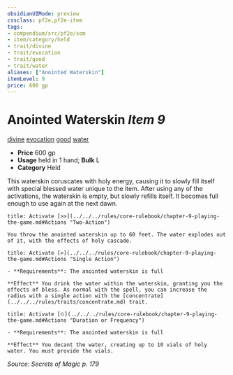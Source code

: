 ```yaml
---
obsidianUIMode: preview
cssclass: pf2e,pf2e-item
tags:
- compendium/src/pf2e/som
- item/category/held
- trait/divine
- trait/evocation
- trait/good
- trait/water
aliases: ["Anointed Waterskin"]
itemLevel: 9
price: 600 gp
---
```

# Anointed Waterskin *Item 9*  
[divine](../../../rules/traits/divine.md)  [evocation](../../../rules/traits/evocation.md)  [good](../../../rules/traits/good.md)  [water](../../../rules/traits/water.md)  

- **Price** 600 gp
- **Usage** held in 1 hand; **Bulk** L
- **Category** Held

This waterskin coruscates with holy energy, causing it to slowly fill itself with special blessed water unique to the item. After using any of the activations, the waterskin is empty, but slowly refills itself. It becomes full enough to use again at the next dawn.

```ad-embed-ability
title: Activate [>>](../../../rules/core-rulebook/chapter-9-playing-the-game.md#Actions "Two-Action")

You throw the anointed waterskin up to 60 feet. The water explodes out of it, with the effects of holy cascade.
```

```ad-embed-ability
title: Activate [>](../../../rules/core-rulebook/chapter-9-playing-the-game.md#Actions "Single Action")

- **Requirements**: The anointed waterskin is full

**Effect** You drink the water within the waterskin, granting you the effects of bless. As normal with the spell, you can increase the radius with a single action with the [concentrate](../../../rules/traits/concentrate.md) trait.
```

```ad-embed-ability
title: Activate [⏲](../../../rules/core-rulebook/chapter-9-playing-the-game.md#Actions "Duration or Frequency")

- **Requirements**: The anointed waterskin is full

**Effect** You decant the water, creating up to 10 vials of holy water. You must provide the vials.
```

*Source: Secrets of Magic p. 179*
